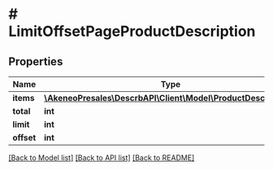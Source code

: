 # # LimitOffsetPageProductDescription

## Properties

Name | Type | Description | Notes
------------ | ------------- | ------------- | -------------
**items** | [**\AkeneoPresales\DescrbAPI\Client\Model\ProductDescription[]**](ProductDescription.md) |  |
**total** | **int** |  |
**limit** | **int** |  | [optional]
**offset** | **int** |  | [optional]

[[Back to Model list]](../../README.md#models) [[Back to API list]](../../README.md#endpoints) [[Back to README]](../../README.md)
